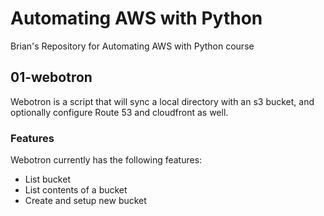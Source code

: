 # Automating AWS with Python
Brian's Repository for Automating AWS with Python course

## 01-webotron

Webotron is a script that will sync a local directory with an s3 bucket, and optionally configure Route 53 and cloudfront as well.

### Features

Webotron currently has the following features:

- List bucket
- List contents of a bucket
- Create and setup new bucket
